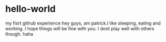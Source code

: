 # hello-world
my fisrt github experience 
hey guys, am patrick.I like sleeping, eating and working.
I hope things will be fine with you.
I dont play well with others though. haha
